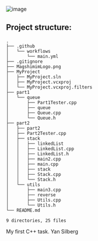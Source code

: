 ![image](https://github.com/user-attachments/assets/e0507e4a-b85a-4ad2-9866-bc9420975842)

## Project structure:

```
.
├── .github
│   └── workflows
│       └── main.yml
├── .gitignore
├── MagshimimLogo.png
├── MyProject
│   ├── MyProject.sln
│   ├── MyProject.vcxproj
│   └── MyProject.vcxproj.filters
├── part1
│   └── queue
│       ├── Part1Tester.cpp
│       ├── queue
│       ├── Queue.cpp
│       └── Queue.h
├── part2
│   ├── part2
│   ├── Part2Tester.cpp
│   ├── stack
│   │   ├── linkedList
│   │   ├── LinkedList.cpp
│   │   ├── LinkedList.h
│   │   ├── main2.cpp
│   │   ├── main.cpp
│   │   ├── stack
│   │   ├── Stack.cpp
│   │   └── Stack.h
│   └── utils
│       ├── main3.cpp
│       ├── reverse
│       ├── Utils.cpp
│       └── Utils.h
└── README.md

9 directories, 25 files

```

My first C++ task.
Yan Silberg
